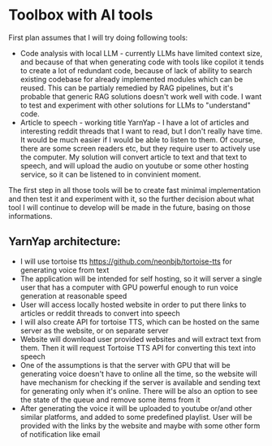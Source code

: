 # Toolbox with AI tools

First plan assumes that I will try doing following tools:
  - Code analysis with local LLM - currently LLMs have limited context size, and because of that when generating code with tools like copilot it tends to create a lot of redundant code, because of lack of ability to search existing codebase for already implemented modules which can be reused. This can be partialy remedied by RAG pipelines, but it's probable that generic RAG solutions doesn't work well with code. I want to test and experiment with other solutions for LLMs to "understand" code.
  - Article to speech - working title YarnYap - I have a lot of articles and interesting reddit threads that I want to read, but I don't really have time. It would be much easier if I would be able to listen to them. Of course, there are some screen readers etc, but they require user to actively use the computer. My solution will convert article to text and that text to speech, and will upload the audio on youtube or some other hosting service, so it can be listened to in convinient moment.

The first step in all those tools will be to create fast minimal implementation and then test it and experiment with it, so the further decision about what tool I will continue to develop will be made in the future, basing on those informations.

## YarnYap architecture:
  - I will use tortoise tts https://github.com/neonbjb/tortoise-tts for generating voice from text
  - The application will be intended for self hosting, so it will server a single user that has a computer with GPU powerful enough to run voice generation at reasonable speed
  - User will access locally hosted website in order to put there links to articles or reddit threads to convert into speech
  - I will also create API for tortoise TTS, which can be hosted on the same server as the website, or on separate server
  - Website will download user provided websites and will extract text from them. Then it will request Tortoise TTS API for converting this text into speech
  - One of the assumptions is that the server with GPU that will be generating voice doesn't have to online all the time, so the website will have mechanism for checking if the server is available and sending text for generating only when it's online. There will be also an option to see the state of the queue and remove some items from it
  - After generating the voice it will be uploaded to youtube or/and other similar platforms, and added to some predefined playlist. User will be provided with the links by the website and maybe with some other form of notification like email
